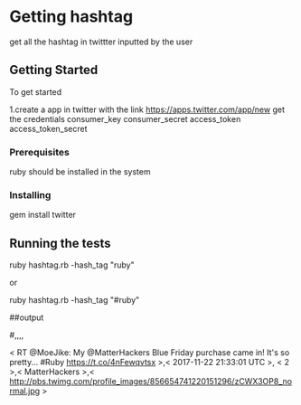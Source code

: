 # Getting hashtag

get all the hashtag in twittter inputted by the user

## Getting Started

To get started

1.create a app in twitter with the link https://apps.twitter.com/app/new
get the credentials 
	consumer_key
	consumer_secret
	access_token
	access_token_secret 
### Prerequisites

ruby should be installed in the system



### Installing
gem install twitter




## Running the tests

ruby hashtag.rb -hash_tag "ruby"

or

ruby hashtag.rb -hash_tag "#ruby"

##output

#<Tweet text>,<Date Created>,<re tweet count>,<User name>,<User profile image url>

< RT @MoeJike: My @MatterHackers Blue Friday purchase came in! It's so pretty... #Ruby https://t.co/4nFewqvtsx >,< 2017-11-22 21:33:01 UTC >, < 2 >,< MatterHackers >,< http://pbs.twimg.com/profile_images/856654741220151296/zCWX3OP8_normal.jpg >

 






